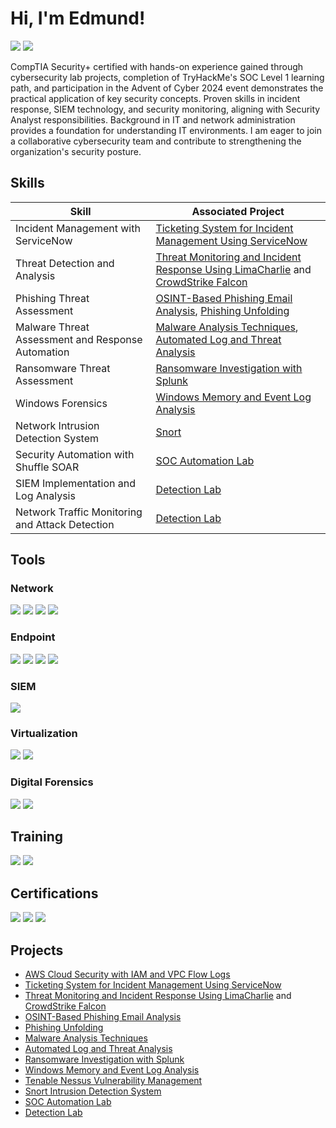 <h1>Hi, I'm Edmund!</h1>

  <a href="https://www.linkedin.com/in/edgonzalesjr"><img src="https://img.shields.io/badge/-LinkedIn-0072b1?&style=for-the-badge&logo=linkedin&logoColor=white" /></a> <a href="https://tryhackme.com/r/p/EdmundG"><img src="https://img.shields.io/badge/-TryHackMe-4A4A4A?&style=for-the-badge&logo=tryhackme&logoColor=white" /></a>

CompTIA Security+ certified with hands-on experience gained through cybersecurity lab projects, completion of TryHackMe's SOC Level 1 learning path, and participation in the Advent of Cyber 2024 event demonstrates the practical application of key security concepts. Proven skills in incident response, SIEM technology, and security monitoring, aligning with Security Analyst responsibilities. Background in IT and network administration provides a foundation for understanding IT environments. I am eager to join a collaborative cybersecurity team and contribute to strengthening the organization's security posture.

## Skills

| Skill                                         | Associated Project         |
|-----------------------------------------------|----------------------------|
| Incident Management with ServiceNow | <a href="https://github.com/edgonzalesjr/Ticketing-System-for-Incident-Management-Using-ServiceNow">Ticketing System for Incident Management Using ServiceNow</a>|
| Threat Detection and Analysis | <a href="https://github.com/edgonzalesjr/Threat-Monitoring-Incident-Response-Using-LimaCharlie">Threat Monitoring and Incident Response Using LimaCharlie</a> and <a href="https://github.com/edgonzalesjr/Threat-Monitoring-Incident-Response-Using-CrowdStike-Falcon">CrowdStrike Falcon</a>|
| Phishing Threat Assessment                    | <a href="https://github.com/edgonzalesjr/Phishing-Threat-Analysis">OSINT-Based Phishing Email Analysis</a>, <a href="https://github.com/edgonzalesjr/Phishing-Unfolding">Phishing Unfolding</a>|
| Malware Threat Assessment and Response Automation | <a href="https://github.com/edgonzalesjr/Malware-Analysis-Techniques">Malware Analysis Techniques</a>, <a href="https://github.com/edgonzalesjr/Automated-Log-and-Threat-Analysis">Automated Log and Threat Analysis</a>|
| Ransomware Threat Assessment                  | <a href="https://github.com/edgonzalesjr/Ransomware-Investigation-with-Splunk">Ransomware Investigation with Splunk</a>|
| Windows Forensics                             | <a href="https://github.com/edgonzalesjr/Windows-Memory-and-Event-Log-Analysis">Windows Memory and Event Log Analysis</a>|
| Network Intrusion Detection System            | <a href="https://github.com/edgonzalesjr/Snort-Intrusion-Detection-System">Snort</a>|
| Security Automation with Shuffle SOAR         | <a href="https://github.com/edgonzalesjr/SOC-Automation-Lab">SOC Automation Lab</a>|
| SIEM Implementation and Log Analysis          | <a href="https://github.com/edgonzalesjr/Detection-Lab">Detection Lab</a>|
| Network Traffic Monitoring and Attack Detection | <a href="https://github.com/edgonzalesjr/Detecton-Lab">Detection Lab</a>|

## Tools

### Network
<div>
    <img src="https://img.shields.io/badge/-FortiGate_NGFW-E34C26?&style=for-the-badge&logo=fortinet&logoColor=white" />
    <img src="https://img.shields.io/badge/-Wireshark-1679A7?&style=for-the-badge&logo=Wireshark&logoColor=white" />
    <img src="https://img.shields.io/badge/-tcpdump-FF6F61?&style=for-the-badge&logo=tcpdump&logoColor=white" />    
    <img src="https://img.shields.io/badge/-Snort-F44336?&style=for-the-badge&logo=snort&logoColor=black" />
</div>

### Endpoint
<div>
    <img src="https://img.shields.io/badge/-CrowdStrike_Falcon-E4002B?&style=for-the-badge&logo=crowdstrike&logoColor=white" />
    <img src="https://img.shields.io/badge/-LimaCharlie-00A3E0?&style=for-the-badge&logo=cloud&logoColor=white" />    
    <img src="https://img.shields.io/badge/-Active%20Directory-0078D4?&style=for-the-badge&logo=windows&logoColor=white" />    
    <img src="https://img.shields.io/badge/-Sysmon-2F3A4E?&style=for-the-badge&logo=windows&logoColor=white" />
</div>

### SIEM
<div>
    <img src="https://img.shields.io/badge/-Splunk-000000?&style=for-the-badge&logo=Splunk&logoColor=white" />
</div>

### Virtualization
<div>    
    <img src="https://img.shields.io/badge/-AWS%20EC2-EF931E?&style=for-the-badge&logo=amazonaws&logoColor=white" />    
    <img src="https://img.shields.io/badge/-VMware%20Workstation%20Pro-363e94?&style=for-the-badge&logo=vmware&logoColor=white" />
</div>

### Digital Forensics
<div>
    <img src="https://img.shields.io/badge/-Volatility%203-000000?&style=for-the-badge&logo=appveyor&logoColor=white" />
    <img src="https://img.shields.io/badge/-Deep%20Blue%20CLI-0033A0?&style=for-the-badge&logo=windows&logoColor=white" />
</div>
  
## Training
<div>
  <img src="https://img.shields.io/badge/TryHackMe-SOC%20Level%201-00A8E8?&style=for-the-badge&logo=TryHackMe&logoColor=white" />
  <img src="https://img.shields.io/badge/-TryHackMe%20SOC%20Level%201-0e4a6f?&style=for-the-badge&logo=tryhackme&logoColor=white" />

</div>
  
## Certifications
<div>  
  <img src="https://img.shields.io/badge/-Security%2B-FF0000?&style=for-the-badge&logo=CompTIA&logoColor=white" />
  <img src="https://img.shields.io/badge/-Fortinet%20NSE%203%20Network%20Security%20Associate-003E6C?&style=for-the-badge&logo=Fortinet&logoColor=white" />
  <img src="https://img.shields.io/badge/-Huawei%20HCIA%20Cloud%20Computing-00B3E2?&style=for-the-badge&logo=Huawei&logoColor=white" />
</div>

## Projects
- <a href="https://github.com/edgonzalesjr/AWS-Cloud-Security-with-IAM-and-VPC-Flow-Logs">AWS Cloud Security with IAM and VPC Flow Logs</a>
- <a href="https://github.com/edgonzalesjr/Ticketing-System-for-Incident-Management-Using-ServiceNow">Ticketing System for Incident Management Using ServiceNow</a>
- <a href="https://github.com/edgonzalesjr/Threat-Monitoring-Incident-Response-Using-LimaCharlie">Threat Monitoring and Incident Response Using LimaCharlie</a> and <a href="https://github.com/edgonzalesjr/Threat-Monitoring-Incident-Response-Using-CrowdStike-Falcon">CrowdStrike Falcon</a>
- <a href="https://github.com/edgonzalesjr/Phishing-Threat-Analysis">OSINT-Based Phishing Email Analysis</a>
- <a href="https://github.com/edgonzalesjr/Phishing-Unfolding">Phishing Unfolding</a>
- <a href="https://github.com/edgonzalesjr/Malware-Analysis-Techniques">Malware Analysis Techniques</a>
- <a href="https://github.com/edgonzalesjr/Automated-Log-and-Threat-Analysis">Automated Log and Threat Analysis</a>
- <a href="https://github.com/edgonzalesjr/Ransomware-Investigation-with-Splunk">Ransomware Investigation with Splunk</a>
- <a href="https://github.com/edgonzalesjr/Windows-Memory-and-Event-Log-Analysis">Windows Memory and Event Log Analysis</a>
- <a href="https://github.com/edgonzalesjr/Tenable-Nessus-Vulnerability-Management">Tenable Nessus Vulnerability Management</a>
- <a href="https://github.com/edgonzalesjr/Snort-Intrusion-Detection-System">Snort Intrusion Detection System</a>
- <a href="https://github.com/edgonzalesjr/SOC-Automation-Lab">SOC Automation Lab</a>
- <a href="https://github.com/edgonzalesjr/Detecton-Lab">Detection Lab</a>
